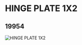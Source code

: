 # HINGE PLATE 1X2
## 19954
![HINGE PLATE 1X2](https://lc-www-live-s.legocdn.com/media/bricks/5/2/6102759.jpg)